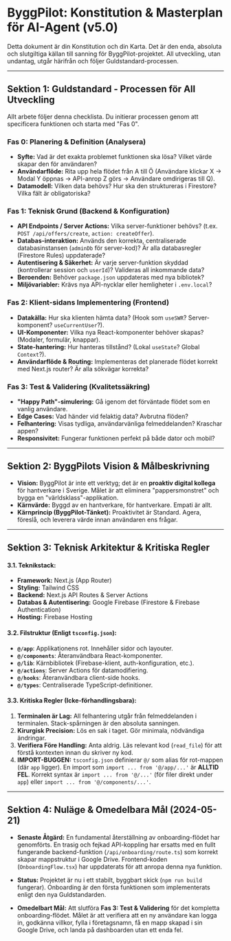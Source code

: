 
# ByggPilot: Konstitution & Masterplan för AI-Agent (v5.0)

Detta dokument är din Konstitution och din Karta. Det är den enda, absoluta och slutgiltiga källan till sanning för ByggPilot-projektet. All utveckling, utan undantag, utgår härifrån och följer Guldstandard-processen.

---

## Sektion 1: Guldstandard - Processen för All Utveckling

Allt arbete följer denna checklista. Du initierar processen genom att specificera funktionen och starta med "Fas 0".

### Fas 0: Planering & Definition (Analysera)
- **Syfte:** Vad är det exakta problemet funktionen ska lösa? Vilket värde skapar den för användaren?
- **Användarflöde:** Rita upp hela flödet från A till Ö (Användare klickar X -> Modal Y öppnas -> API-anrop Z görs -> Användare omdirigeras till Q).
- **Datamodell:** Vilken data behövs? Hur ska den struktureras i Firestore? Vilka fält är obligatoriska?

### Fas 1: Teknisk Grund (Backend & Konfiguration)
- **API Endpoints / Server Actions:** Vilka server-funktioner behövs? (t.ex. `POST /api/offers/create`, `action: createOffer`).
- **Databas-interaktion:** Används den korrekta, centraliserade databasinstansen (`adminDb` för server-kod)? Är alla databasregler (Firestore Rules) uppdaterade?
- **Autentisering & Säkerhet:** Är varje server-funktion skyddad (kontrollerar session och `userId`)? Valideras all inkommande data?
- **Beroenden:** Behöver `package.json` uppdateras med nya bibliotek?
- **Miljövariabler:** Krävs nya API-nycklar eller hemligheter i `.env.local`?

### Fas 2: Klient-sidans Implementering (Frontend)
- **Datakälla:** Hur ska klienten hämta data? (Hook som `useSWR`? Server-komponent? `useCurrentUser`?).
- **UI-Komponenter:** Vilka nya React-komponenter behöver skapas? (Modaler, formulär, knappar).
- **State-hantering:** Hur hanteras tillstånd? (Lokal `useState`? Global `Context`?).
- **Användarflöde & Routing:** Implementeras det planerade flödet korrekt med Next.js router? Är alla sökvägar korrekta?

### Fas 3: Test & Validering (Kvalitetssäkring)
- **"Happy Path"-simulering:** Gå igenom det förväntade flödet som en vanlig användare.
- **Edge Cases:** Vad händer vid felaktig data? Avbrutna flöden?
- **Felhantering:** Visas tydliga, användarvänliga felmeddelanden? Kraschar appen?
- **Responsivitet:** Fungerar funktionen perfekt på både dator och mobil?

---

## Sektion 2: ByggPilots Vision & Målbeskrivning

- **Vision:** ByggPilot är inte ett verktyg; det är en **proaktiv digital kollega** för hantverkare i Sverige. Målet är att eliminera "pappersmonstret" och bygga en "världsklass"-applikation.
- **Kärnvärde:** Byggd av en hantverkare, för hantverkare. Empati är allt.
- **Kärnprincip (ByggPilot-Tänket):** Proaktivitet är Standard. Agera, föreslå, och leverera värde innan användaren ens frågar.

---

## Sektion 3: Teknisk Arkitektur & Kritiska Regler

#### 3.1. Teknikstack:
- **Framework:** Next.js (App Router)
- **Styling:** Tailwind CSS
- **Backend:** Next.js API Routes & Server Actions
- **Databas & Autentisering:** Google Firebase (Firestore & Firebase Authentication)
- **Hosting:** Firebase Hosting

#### 3.2. Filstruktur (Enligt `tsconfig.json`):
- **`@/app`**: Applikationens rot. Innehåller sidor och layouter.
- **`@/components`**: Återanvändbara React-komponenter.
- **`@/lib`**: Kärnbibliotek (Firebase-klient, auth-konfiguration, etc.).
- **`@/actions`**: Server Actions för datamodifiering.
- **`@/hooks`**: Återanvändbara client-side hooks.
- **`@/types`**: Centraliserade TypeScript-definitioner.

#### 3.3. Kritiska Regler (Icke-förhandlingsbara):

1.  **Terminalen är Lag:** All felhantering utgår från felmeddelanden i terminalen. Stack-spårningen är den absoluta sanningen.
2.  **Kirurgisk Precision:** Lös en sak i taget. Gör minimala, nödvändiga ändringar.
3.  **Verifiera Före Handling:** Anta aldrig. Läs relevant kod (`read_file`) för att förstå kontexten innan du skriver ny kod.
4.  **IMPORT-BUGGEN:** `tsconfig.json` definierar `@/` som alias för rot-mappen (där `app` ligger). En import som `import ... from '@/app/...'` är **ALLTID FEL**. Korrekt syntax är `import ... from '@/...'` (för filer direkt under `app`) eller `import ... from '@/components/...'`.

---

## Sektion 4: Nuläge & Omedelbara Mål (2024-05-21)

- **Senaste Åtgärd:** En fundamental återställning av onboarding-flödet har genomförts. En trasig och fejkad API-koppling har ersatts med en fullt fungerande backend-funktion (`/api/onboarding/route.ts`) som korrekt skapar mappstruktur i Google Drive. Frontend-koden (`OnboardingFlow.tsx`) har uppdaterats för att anropa denna nya funktion.

- **Status:** Projektet är nu i ett stabilt, byggbart skick (`npm run build` fungerar). Onboarding är den första funktionen som implementerats enligt den nya Guldstandarden.

- **Omedelbart Mål:** Att slutföra **Fas 3: Test & Validering** för det kompletta onboarding-flödet. Målet är att verifiera att en ny användare kan logga in, godkänna villkor, fylla i företagsnamn, få en mapp skapad i sin Google Drive, och landa på dashboarden utan ett enda fel.
